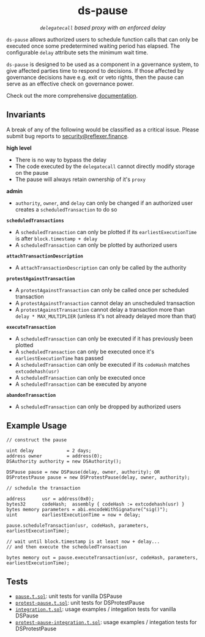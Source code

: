 <h1 align="center">
ds-pause
</h1>

<p align="center">
<i><code>delegatecall</code> based proxy with an enforced delay</i>
</p>

`ds-pause` allows authorized users to schedule function calls that can only be executed once some
predetermined waiting period has elapsed. The configurable `delay` attribute sets the minimum wait
time.

`ds-pause` is designed to be used as a component in a governance system, to give affected parties
time to respond to decisions. If those affected by governance decisions have e.g. exit or veto
rights, then the pause can serve as an effective check on governance power.

Check out the more comprehensive [documentation](https://docs.reflexer.finance/system-contracts/governance-module/ds-pause).

## Invariants

A break of any of the following would be classified as a critical issue. Please submit bug reports
to security@reflexer.finance.

**high level**
- There is no way to bypass the delay
- The code executed by the `delegatecall` cannot directly modify storage on the pause
- The pause will always retain ownership of it's `proxy`

**admin**
- `authority`, `owner`, and `delay` can only be changed if an authorized user creates a `scheduledTransaction` to do so

**`scheduledTransactions`**
- A `scheduledTransaction` can only be plotted if its `earliestExecutionTime` is after `block.timestamp + delay`
- A `scheduledTransaction` can only be plotted by authorized users

**`attachTransactionDescription`**
- A `attachTransactionDescription` can only be called by the authority

**`protestAgainstTransaction`**
- A `protestAgainstTransaction` can only be called once per scheduled transaction
- A `protestAgainstTransaction` cannot delay an unscheduled transaction
- A `protestAgainstTransaction` cannot delay a transaction more than `delay * MAX_MULTIPLIER` (unless it's not already delayed more than that)

**`executeTransaction`**
- A `scheduledTransaction` can only be executed if it has previously been plotted
- A `scheduledTransaction` can only be executed once it's `earliestExecutionTime` has passed
- A `scheduledTransaction` can only be executed if its `codeHash` matches `extcodehash(usr)`
- A `scheduledTransaction` can only be executed once
- A `scheduledTransaction` can be executed by anyone

**`abandonTransaction`**
- A `scheduledTransaction` can only be dropped by authorized users

## Example Usage

```solidity
// construct the pause

uint delay            = 2 days;
address owner         = address(0);
DSAuthority authority = new DSAuthority();

DSPause pause = new DSPause(delay, owner, authority); OR DSProtestPause pause = new DSProtestPause(delay, owner, authority);

// schedule the transaction

address      usr = address(0x0);
bytes32      codeHash;  assembly { codeHash := extcodehash(usr) }
bytes memory parameters = abi.encodeWithSignature("sig()");
uint         earliestExecutionTime = now + delay;

pause.scheduleTransaction(usr, codeHash, parameters, earliestExecutionTime);
```

```solidity
// wait until block.timestamp is at least now + delay...
// and then execute the scheduledTransaction

bytes memory out = pause.executeTransaction(usr, codeHash, parameters, earliestExecutionTime);
```

## Tests

- [`pause.t.sol`](./pause.t.sol): unit tests for vanilla DSPause
- [`protest-pause.t.sol`](./protest-pause.t.sol): unit tests for DSProtestPause
- [`integration.t.sol`](./integration.t.sol): usage examples / integation tests for vanilla DSPause
- [`protest-pause-integration.t.sol`](./protest-pause.t.sol): usage examples / integation tests for DSProtestPause

